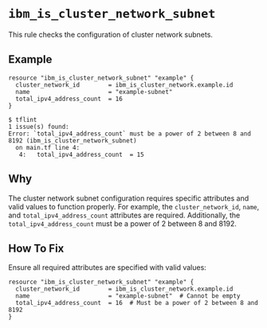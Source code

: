 # `ibm_is_cluster_network_subnet`

This rule checks the configuration of cluster network subnets.

## Example

```hcl
resource "ibm_is_cluster_network_subnet" "example" {
  cluster_network_id        = ibm_is_cluster_network.example.id
  name                      = "example-subnet"
  total_ipv4_address_count  = 16
}
```

```console
$ tflint
1 issue(s) found:
Error: `total_ipv4_address_count` must be a power of 2 between 8 and 8192 (ibm_is_cluster_network_subnet)
  on main.tf line 4:
   4:   total_ipv4_address_count  = 15
```

## Why

The cluster network subnet configuration requires specific attributes and valid values to function properly. For example, the `cluster_network_id`, `name`, and `total_ipv4_address_count` attributes are required. Additionally, the `total_ipv4_address_count` must be a power of 2 between 8 and 8192.

## How To Fix

Ensure all required attributes are specified with valid values:

```hcl
resource "ibm_is_cluster_network_subnet" "example" {
  cluster_network_id        = ibm_is_cluster_network.example.id
  name                      = "example-subnet"  # Cannot be empty
  total_ipv4_address_count  = 16  # Must be a power of 2 between 8 and 8192
}
```